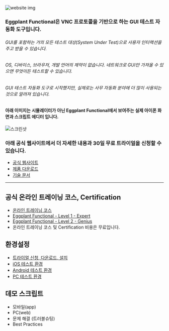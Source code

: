 ![website img](https://user-images.githubusercontent.com/42508143/54476795-9ff32980-4844-11e9-97de-f5030d628868.png)

### Eggplant Functional은 VNC 프로토콜을 기반으로 하는 GUI 테스트 자동화 도구입니다.
###### GUI를 포함하는 거의 모든 테스트 대상(System Under Test)으로 사용자 인터랙션을 주고 받을 수 있습니다.
###### OS, 디바이스, 브라우저, 개발 언어의 제약이 없습니다. 네트워크로 GUI만 가져올 수 있으면 무엇이든 테스트할 수 있습니다.
###### GUI 테스트 자동화 도구로 시작했지만, 실제로는 사무 자동화 분야에 더 많이 사용되는 것으로 알려져 있습니다.

#### 아래 이미지는 시뮬레이터가 아닌 Eggplant Functional에서 보여주는 실제 아이폰 화면과 스크립트 에디터 입니다.
![스크린샷](https://user-images.githubusercontent.com/42508143/54476640-02e3c100-4843-11e9-9bc9-049b0edfb730.png)

### 아래 공식 웹사이트에서 더 자세한 내용과 30일 무료 트라이얼을 신청할 수 있습니다.
* [공식 웹사이트](https://eggplant.io/)
* [제품 다운로드](https://eggplant.io/downloads)
* [기술 문서](http://docs.testplant.com/eggplant-documentation-home.htm)
------

## 공식 온라인 트레이닝 코스, Certification
* [온라인 트레이닝 코스](https://eggplant.io/training-and-certifications)
* [Eggplant Functional - Level 1 - Expert](https://eggplant.io/eggplant-functional-level-1)
* [Eggplant Functional - Level 2 - Genius](https://eggplant.io/eggplant-functional-level-2-genius)
* 온라인 트레이닝 코스 및 Certification 비용은 무료입니다.

## 환경설정
* [트라이얼 신청, 다운로드, 설치](https://github.com/Kimrock/Eggplant-Functional/tree/master/Setup#%ED%8A%B8%EB%9D%BC%EC%9D%B4%EC%96%BC-%EC%8B%A0%EC%B2%AD-%EB%8B%A4%EC%9A%B4%EB%A1%9C%EB%93%9C-%EC%84%A4%EC%B9%98)
* [iOS 테스트 환경](https://github.com/Kimrock/Eggplant-Functional/tree/master/Setup#ios-%ED%85%8C%EC%8A%A4%ED%8A%B8-%ED%99%98%EA%B2%BD)
* [Android 테스트 환경](https://github.com/Kimrock/Eggplant-Functional/tree/master/Setup#android-%ED%85%8C%EC%8A%A4%ED%8A%B8-%ED%99%98%EA%B2%BD)
* [PC 테스트 환경](https://github.com/Kimrock/Eggplant-Functional/tree/master/Setup#pc-%ED%85%8C%EC%8A%A4%ED%8A%B8-%ED%99%98%EA%B2%BD)

## 데모 스크립트
* 모바일(app)
* PC(web)
* 문제 해결 (트러블슈팅)
* Best Practices

